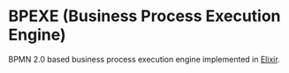 # BPEXE (Business Process Execution Engine)

BPMN 2.0 based business process execution engine implemented in [Elixir](https://elixir-lang.org).
